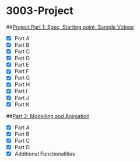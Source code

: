 # 3003-Project

##[Project Part 1: Spec, Starting point, Sample Videos](http://teaching.csse.uwa.edu.au/units/CITS3003/labsheet.php?fname=project-2016-home/project-part1)
* [x] Part A
* [x] Part B
* [x] Part C  
* [x] Part D
* [x] Part E
* [x] Part F
* [x] Part G
* [x] Part H
* [x] Part I
* [x] Part J
* [x] Part K

##[Part 2: Modelling and Animation](http://teaching.csse.uwa.edu.au/units/CITS3003/labsheet.php?fname=project-2016-home/project-part2)
* [x] Part A
* [x] Part B
* [x] Part C  
* [x] Part D
* [x] Additional Functionalities
